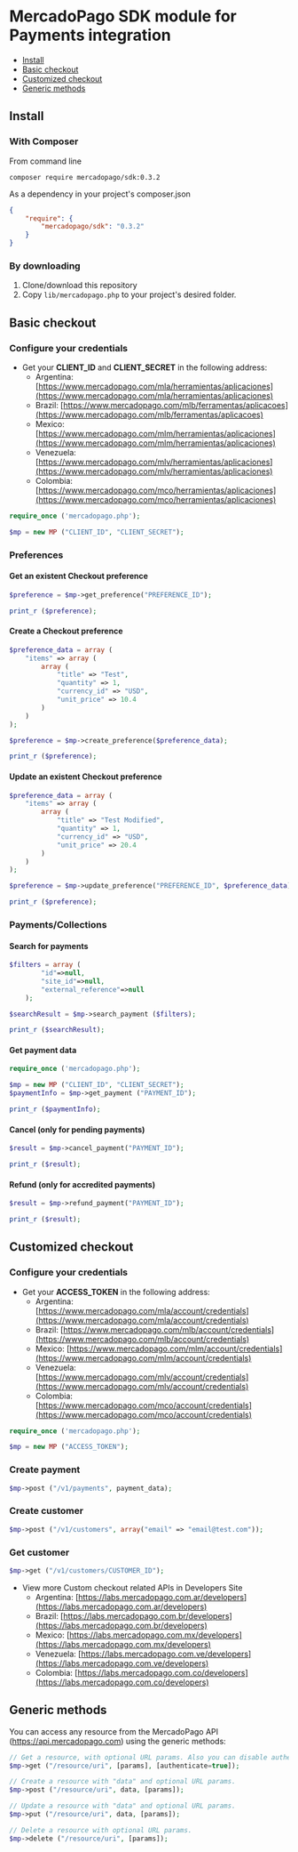 # MercadoPago SDK module for Payments integration

* [Install](#install)
* [Basic checkout](#basic-checkout)
* [Customized checkout](#custom-checkout)
* [Generic methods](#generic-methods)

<a name="install"></a>
## Install


### With Composer

From command line

```
composer require mercadopago/sdk:0.3.2
```

As a dependency in your project's composer.json

```json
{
    "require": {
        "mercadopago/sdk": "0.3.2"
    }
}
```

### By downloading

1. Clone/download this repository
2. Copy `lib/mercadopago.php` to your project's desired folder.

<a name="basic-checkout"></a>
## Basic checkout

### Configure your credentials

* Get your **CLIENT_ID** and **CLIENT_SECRET** in the following address:
    * Argentina: [https://www.mercadopago.com/mla/herramientas/aplicaciones](https://www.mercadopago.com/mla/herramientas/aplicaciones)
    * Brazil: [https://www.mercadopago.com/mlb/ferramentas/aplicacoes](https://www.mercadopago.com/mlb/ferramentas/aplicacoes)
    * Mexico: [https://www.mercadopago.com/mlm/herramientas/aplicaciones](https://www.mercadopago.com/mlm/herramientas/aplicaciones)
    * Venezuela: [https://www.mercadopago.com/mlv/herramientas/aplicaciones](https://www.mercadopago.com/mlv/herramientas/aplicaciones)
    * Colombia: [https://www.mercadopago.com/mco/herramientas/aplicaciones](https://www.mercadopago.com/mco/herramientas/aplicaciones)

```php
require_once ('mercadopago.php');

$mp = new MP ("CLIENT_ID", "CLIENT_SECRET");
```

### Preferences

#### Get an existent Checkout preference

```php
$preference = $mp->get_preference("PREFERENCE_ID");

print_r ($preference);
```

#### Create a Checkout preference

```php
$preference_data = array (
    "items" => array (
        array (
            "title" => "Test",
            "quantity" => 1,
            "currency_id" => "USD",
            "unit_price" => 10.4
        )
    )
);

$preference = $mp->create_preference($preference_data);

print_r ($preference);
```

#### Update an existent Checkout preference

```php
$preference_data = array (
    "items" => array (
        array (
            "title" => "Test Modified",
            "quantity" => 1,
            "currency_id" => "USD",
            "unit_price" => 20.4
        )
    )
);

$preference = $mp->update_preference("PREFERENCE_ID", $preference_data);

print_r ($preference);
```

### Payments/Collections

#### Search for payments

```php
$filters = array (
        "id"=>null,
        "site_id"=>null,
        "external_reference"=>null
    );

$searchResult = $mp->search_payment ($filters);

print_r ($searchResult);
```

#### Get payment data

```php
require_once ('mercadopago.php');

$mp = new MP ("CLIENT_ID", "CLIENT_SECRET");
$paymentInfo = $mp->get_payment ("PAYMENT_ID");

print_r ($paymentInfo);
```

#### Cancel (only for pending payments)

```php
$result = $mp->cancel_payment("PAYMENT_ID");

print_r ($result);
```

#### Refund (only for accredited payments)

```php
$result = $mp->refund_payment("PAYMENT_ID");

print_r ($result);
```

<a name="custom-checkout"></a>
## Customized checkout

### Configure your credentials

* Get your **ACCESS_TOKEN** in the following address:
    * Argentina: [https://www.mercadopago.com/mla/account/credentials](https://www.mercadopago.com/mla/account/credentials)
    * Brazil: [https://www.mercadopago.com/mlb/account/credentials](https://www.mercadopago.com/mlb/account/credentials)
    * Mexico: [https://www.mercadopago.com/mlm/account/credentials](https://www.mercadopago.com/mlm/account/credentials)
    * Venezuela: [https://www.mercadopago.com/mlv/account/credentials](https://www.mercadopago.com/mlv/account/credentials)
    * Colombia: [https://www.mercadopago.com/mco/account/credentials](https://www.mercadopago.com/mco/account/credentials)

```php
require_once ('mercadopago.php');

$mp = new MP ("ACCESS_TOKEN");
```

### Create payment

```php
$mp->post ("/v1/payments", payment_data);
```

### Create customer

```php
$mp->post ("/v1/customers", array("email" => "email@test.com"));
```

### Get customer

```php
$mp->get ("/v1/customers/CUSTOMER_ID");
```

* View more Custom checkout related APIs in Developers Site
    * Argentina: [https://labs.mercadopago.com.ar/developers](https://labs.mercadopago.com.ar/developers)
    * Brazil: [https://labs.mercadopago.com.br/developers](https://labs.mercadopago.com.br/developers)
    * Mexico: [https://labs.mercadopago.com.mx/developers](https://labs.mercadopago.com.mx/developers)
    * Venezuela: [https://labs.mercadopago.com.ve/developers](https://labs.mercadopago.com.ve/developers)
    * Colombia: [https://labs.mercadopago.com.co/developers](https://labs.mercadopago.com.co/developers)

<a name="generic-methods"></a>
## Generic methods

You can access any resource from the MercadoPago API (https://api.mercadopago.com) using the generic methods:

```php
// Get a resource, with optional URL params. Also you can disable authentication for public APIs
$mp->get ("/resource/uri", [params], [authenticate=true]);

// Create a resource with "data" and optional URL params.
$mp->post ("/resource/uri", data, [params]);

// Update a resource with "data" and optional URL params.
$mp->put ("/resource/uri", data, [params]);

// Delete a resource with optional URL params.
$mp->delete ("/resource/uri", [params]);
```
